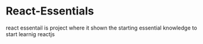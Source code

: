 # React-Essentials 
react essentail is project where it shown the starting essential knowledge to start learnig reactjs
